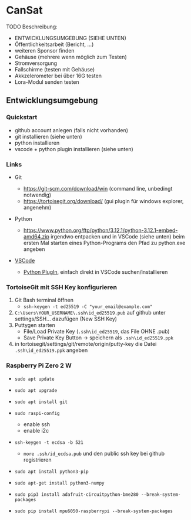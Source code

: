 # CanSat

TODO Beschreibung:
- ENTWICKLUNGSUMGEBUNG (SIEHE UNTEN)
- Öffentlichkeitsarbeit (Bericht, ...)
- weiteren Sponsor finden
- Gehäuse (mehrere wenn möglich zum Testen)
- Stromversorgung
- Fallschirme (testen mit Gehäuse)
- Akkzelerometer bei über 16G testen
- Lora-Modul senden testen 

## Entwicklungsumgebung

### Quickstart

- github account anlegen (falls nicht vorhanden)
- git installieren (siehe unten)
- python installieren
- vscode + python plugin installieren (siehe unten)

### Links

- Git
    - https://git-scm.com/download/win (command line, unbedingt notwendig)
    - https://tortoisegit.org/download/ (gui plugin für windows explorer, angenehm)

- Python
    - https://www.python.org/ftp/python/3.12.1/python-3.12.1-embed-amd64.zip
    irgendwo entpacken und in VSCode (siehe unten) beim ersten Mal starten eines Python-Programs den Pfad zu python.exe angeben

- [VSCode](https://code.visualstudio.com/)
    - [Python PlugIn](https://marketplace.visualstudio.com/items?itemName=ms-python.python), einfach direkt in VSCode suchen/installieren

### TortoiseGit mit SSH Key konfigurieren

1. Git Bash terminal öffnen
    - `ssh-keygen -t ed25519 -C "your_email@example.com"`
2. `C:\Users\YOUR_USERNAME\.ssh\id_ed25519.pub` auf github unter settings/SSH... dazufügen (New SSH Key)
3. Puttygen starten
    - File/Load Private Key   (`.ssh\id_ed25519`, das File OHNE .pub)
    - Save Private Key Button -> speichern als `.ssh\id_ed25519.ppk`
4. in tortoisegit/settings/git/remote/origin/putty-key die Datei `.ssh\id_ed25519.ppk` angeben

### Raspberry Pi Zero 2 W

- `sudo apt update`
- `sudo apt upgrade`
- `sudo apt install git`

- `sudo raspi-config`
    - enable ssh
    - enable i2c

- `ssh-keygen -t ecdsa -b 521`
    - `more .ssh/id_ecdsa.pub` und den public ssh key bei github registrieren

- `sudo apt install python3-pip`
- `sudo apt-get install python3-numpy`
- `sudo pip3 install adafruit-circuitpython-bme280 --break-system-packages`
- `sudo pip install mpu6050-raspberrypi --break-system-packages`
